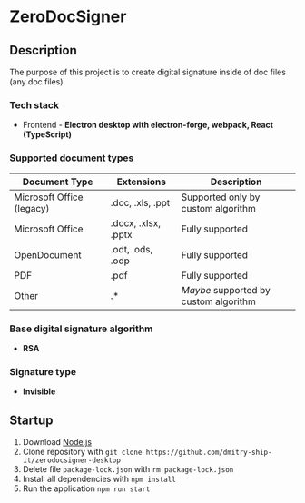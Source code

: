 # ZeroDocSigner

## Description

The purpose of this project is to create digital signature inside of doc files (any doc files).

### Tech stack

- Frontend - **Electron desktop with electron-forge, webpack, React (TypeScript)**

### Supported document types

| Document Type             | Extensions          | Description                           |
| ------------------------- | ------------------- | ------------------------------------- |
| Microsoft Office (legacy) | .doc, .xls, .ppt    | Supported only by custom algorithm    |
| Microsoft Office          | .docx, .xlsx, .pptx | Fully supported                       |
| OpenDocument              | .odt, .ods, .odp    | Fully supported                       |
| PDF                       | .pdf                | Fully supported                       |
| Other                     | .\*                 | *Maybe* supported by custom algorithm |

### Base digital signature algorithm

- **RSA**

### Signature type

- **Invisible**

## Startup

1. Download [Node.js](https://nodejs.org)
2. Clone repository with `git clone https://github.com/dmitry-ship-it/zerodocsigner-desktop`
3. Delete file `package-lock.json` with `rm package-lock.json`
4. Install all dependencies with `npm install`
5. Run the application `npm run start`
